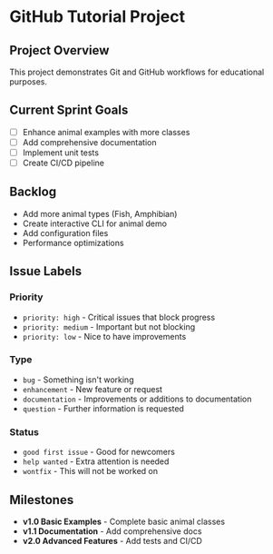 # GitHub Tutorial Project

## Project Overview
This project demonstrates Git and GitHub workflows for educational purposes.

## Current Sprint Goals
- [ ] Enhance animal examples with more classes
- [ ] Add comprehensive documentation
- [ ] Implement unit tests
- [ ] Create CI/CD pipeline

## Backlog
- Add more animal types (Fish, Amphibian)
- Create interactive CLI for animal demo
- Add configuration files
- Performance optimizations

## Issue Labels

### Priority
- `priority: high` - Critical issues that block progress
- `priority: medium` - Important but not blocking
- `priority: low` - Nice to have improvements

### Type
- `bug` - Something isn't working
- `enhancement` - New feature or request
- `documentation` - Improvements or additions to documentation
- `question` - Further information is requested

### Status
- `good first issue` - Good for newcomers
- `help wanted` - Extra attention is needed
- `wontfix` - This will not be worked on

## Milestones
- **v1.0 Basic Examples** - Complete basic animal classes
- **v1.1 Documentation** - Add comprehensive docs
- **v2.0 Advanced Features** - Add tests and CI/CD
